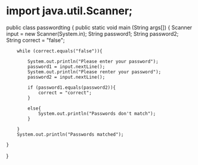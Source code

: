 # import java.util.Scanner;

public class passwordting
{
    public static void main (String args[])
    {
        Scanner input = new Scanner(System.in);
        String password1;
        String password2;
        String correct = "false";

        while (correct.equals("false")){

            System.out.println("Please enter your password");
            password1 = input.nextLine();
            System.out.println("Please renter your password");
            password2 = input.nextLine();

            if (password1.equals(password2)){
                correct = "correct"; 
            }

            else{
                System.out.println("Passwords don't match"); 
            }

        }
        System.out.println("Passwords matched");

    }

}

